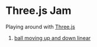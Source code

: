 # Three.js Jam

Playing around with [Three.js](google.com)

1. [ball moving up and down linear](alyssaq.github.io/ball_up_down)